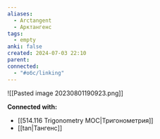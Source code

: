 ```yaml
---
aliases:
  - Arctangent
  - Арктангенс
tags:
  - empty
anki: false
created: 2024-07-03 22:10
parent: 
connected:
  - "#обс/linking"
---
```



![[Pasted image 20230801190923.png]]












**Connected with:**
- [[514.116 Trigonometry MOC|Тригонометрия]]
- [[tan|Тангенс]]

